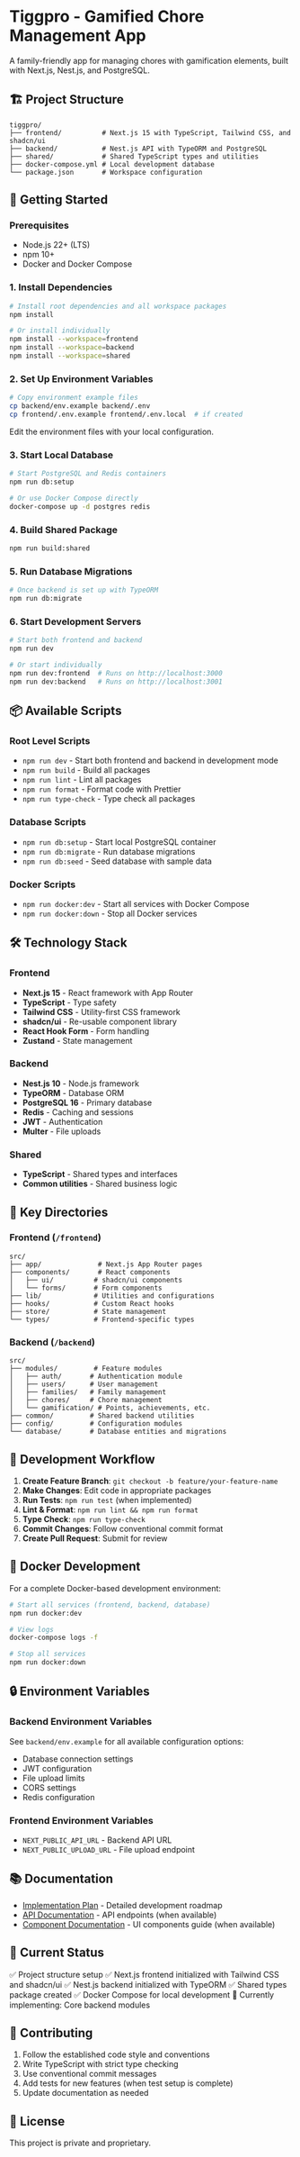 # Tiggpro - Gamified Chore Management App

A family-friendly app for managing chores with gamification elements, built with Next.js, Nest.js, and PostgreSQL.

## 🏗️ Project Structure

```
tiggpro/
├── frontend/          # Next.js 15 with TypeScript, Tailwind CSS, and shadcn/ui
├── backend/           # Nest.js API with TypeORM and PostgreSQL
├── shared/            # Shared TypeScript types and utilities
├── docker-compose.yml # Local development database
└── package.json       # Workspace configuration
```

## 🚀 Getting Started

### Prerequisites

- Node.js 22+ (LTS)
- npm 10+
- Docker and Docker Compose

### 1. Install Dependencies

```bash
# Install root dependencies and all workspace packages
npm install

# Or install individually
npm install --workspace=frontend
npm install --workspace=backend
npm install --workspace=shared
```

### 2. Set Up Environment Variables

```bash
# Copy environment example files
cp backend/env.example backend/.env
cp frontend/.env.example frontend/.env.local  # if created
```

Edit the environment files with your local configuration.

### 3. Start Local Database

```bash
# Start PostgreSQL and Redis containers
npm run db:setup

# Or use Docker Compose directly
docker-compose up -d postgres redis
```

### 4. Build Shared Package

```bash
npm run build:shared
```

### 5. Run Database Migrations

```bash
# Once backend is set up with TypeORM
npm run db:migrate
```

### 6. Start Development Servers

```bash
# Start both frontend and backend
npm run dev

# Or start individually
npm run dev:frontend  # Runs on http://localhost:3000
npm run dev:backend   # Runs on http://localhost:3001
```

## 📦 Available Scripts

### Root Level Scripts

- `npm run dev` - Start both frontend and backend in development mode
- `npm run build` - Build all packages
- `npm run lint` - Lint all packages
- `npm run format` - Format code with Prettier
- `npm run type-check` - Type check all packages

### Database Scripts

- `npm run db:setup` - Start local PostgreSQL container
- `npm run db:migrate` - Run database migrations
- `npm run db:seed` - Seed database with sample data

### Docker Scripts

- `npm run docker:dev` - Start all services with Docker Compose
- `npm run docker:down` - Stop all Docker services

## 🛠️ Technology Stack

### Frontend
- **Next.js 15** - React framework with App Router
- **TypeScript** - Type safety
- **Tailwind CSS** - Utility-first CSS framework
- **shadcn/ui** - Re-usable component library
- **React Hook Form** - Form handling
- **Zustand** - State management

### Backend
- **Nest.js 10** - Node.js framework
- **TypeORM** - Database ORM
- **PostgreSQL 16** - Primary database
- **Redis** - Caching and sessions
- **JWT** - Authentication
- **Multer** - File uploads

### Shared
- **TypeScript** - Shared types and interfaces
- **Common utilities** - Shared business logic

## 📁 Key Directories

### Frontend (`/frontend`)
```
src/
├── app/              # Next.js App Router pages
├── components/       # React components
│   ├── ui/          # shadcn/ui components
│   └── forms/       # Form components
├── lib/             # Utilities and configurations
├── hooks/           # Custom React hooks
├── store/           # State management
└── types/           # Frontend-specific types
```

### Backend (`/backend`)
```
src/
├── modules/         # Feature modules
│   ├── auth/       # Authentication module
│   ├── users/      # User management
│   ├── families/   # Family management
│   ├── chores/     # Chore management
│   └── gamification/ # Points, achievements, etc.
├── common/         # Shared backend utilities
├── config/         # Configuration modules
└── database/       # Database entities and migrations
```

## 🔧 Development Workflow

1. **Create Feature Branch**: `git checkout -b feature/your-feature-name`
2. **Make Changes**: Edit code in appropriate packages
3. **Run Tests**: `npm run test` (when implemented)
4. **Lint & Format**: `npm run lint && npm run format`
5. **Type Check**: `npm run type-check`
6. **Commit Changes**: Follow conventional commit format
7. **Create Pull Request**: Submit for review

## 🐳 Docker Development

For a complete Docker-based development environment:

```bash
# Start all services (frontend, backend, database)
npm run docker:dev

# View logs
docker-compose logs -f

# Stop all services
npm run docker:down
```

## 🔒 Environment Variables

### Backend Environment Variables

See `backend/env.example` for all available configuration options:

- Database connection settings
- JWT configuration
- File upload limits
- CORS settings
- Redis configuration

### Frontend Environment Variables

- `NEXT_PUBLIC_API_URL` - Backend API URL
- `NEXT_PUBLIC_UPLOAD_URL` - File upload endpoint

## 📚 Documentation

- [Implementation Plan](./IMPLEMENTATION_PLAN.md) - Detailed development roadmap
- [API Documentation](./docs/api.md) - API endpoints (when available)
- [Component Documentation](./docs/components.md) - UI components guide (when available)

## 🎯 Current Status

✅ Project structure setup
✅ Next.js frontend initialized with Tailwind CSS and shadcn/ui
✅ Nest.js backend initialized with TypeORM
✅ Shared types package created
✅ Docker Compose for local development
🔄 Currently implementing: Core backend modules

## 🤝 Contributing

1. Follow the established code style and conventions
2. Write TypeScript with strict type checking
3. Use conventional commit messages
4. Add tests for new features (when test setup is complete)
5. Update documentation as needed

## 📄 License

This project is private and proprietary.
